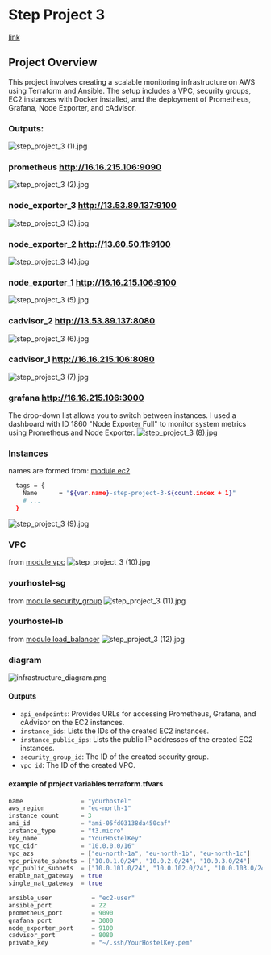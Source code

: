 # Step Project 3
[link](https://gitlab.com/dan-it/groups/devops2/homework/-/blob/main/homework-20240528.md)

## Project Overview
This project involves creating a scalable monitoring infrastructure on AWS using Terraform and Ansible. The setup includes a VPC, security groups, EC2 instances with Docker installed, and the deployment of Prometheus, Grafana, Node Exporter, and cAdvisor.

### Outputs:
![step_project_3 (1).jpg](screenshots%2Fstep_project_3%20%281%29.jpg)
###  prometheus http://16.16.215.106:9090
![step_project_3 (2).jpg](screenshots%2Fstep_project_3%20%282%29.jpg)
### node_exporter_3 http://13.53.89.137:9100
![step_project_3 (3).jpg](screenshots%2Fstep_project_3%20%283%29.jpg)
### node_exporter_2 http://13.60.50.11:9100
![step_project_3 (4).jpg](screenshots%2Fstep_project_3%20%284%29.jpg)
### node_exporter_1 http://16.16.215.106:9100
![step_project_3 (5).jpg](screenshots%2Fstep_project_3%20%285%29.jpg)
### cadvisor_2 http://13.53.89.137:8080
![step_project_3 (6).jpg](screenshots%2Fstep_project_3%20%286%29.jpg)
### cadvisor_1 http://16.16.215.106:8080
![step_project_3 (7).jpg](screenshots%2Fstep_project_3%20%287%29.jpg)
### grafana http://16.16.215.106:3000 
The drop-down list allows you to switch between instances. I used a dashboard with ID 1860 "Node Exporter Full" to monitor system metrics using Prometheus and Node Exporter.
![step_project_3 (8).jpg](screenshots%2Fstep_project_3%20%288%29.jpg)
### Instances
names are formed from: [module ec2](https://github.com/yourhostel/hw_devops/tree/main/module_3/Step_Project_3/terraform/modules/ec2) 
```bash
  tags = {
    Name      = "${var.name}-step-project-3-${count.index + 1}"
    # ...
  }
```
![step_project_3 (9).jpg](screenshots%2Fstep_project_3%20%289%29.jpg)
### VPC
from [module vpc](https://github.com/yourhostel/hw_devops/blob/main/module_3/Step_Project_3/terraform/modules/vpc)
![step_project_3 (10).jpg](screenshots%2Fstep_project_3%20%2810%29.jpg)
### yourhostel-sg
from [module security_group](https://github.com/yourhostel/hw_devops/tree/main/module_3/Step_Project_3/terraform/modules/security_group)
![step_project_3 (11).jpg](screenshots%2Fstep_project_3%20%2811%29.jpg)
### yourhostel-lb
from [module load_balancer](https://github.com/yourhostel/hw_devops/tree/main/module_3/Step_Project_3/terraform/modules/load_balancer)
![step_project_3 (12).jpg](screenshots%2Fstep_project_3%20%2812%29.jpg)
### diagram
![infrastructure_diagram.png](diagram%2Finfrastructure_diagram.png)

#### Outputs

- `api_endpoints`: Provides URLs for accessing Prometheus, Grafana, and cAdvisor on the EC2 instances.
- `instance_ids`: Lists the IDs of the created EC2 instances.
- `instance_public_ips`: Lists the public IP addresses of the created EC2 instances.
- `security_group_id`: The ID of the created security group.
- `vpc_id`: The ID of the created VPC.

#### example of project variables terraform.tfvars

```terraform.tfvars
name                = "yourhostel"
aws_region          = "eu-north-1"
instance_count      = 3
ami_id              = "ami-05fd03138da450caf"
instance_type       = "t3.micro"
key_name            = "YourHostelKey"
vpc_cidr            = "10.0.0.0/16"
vpc_azs             = ["eu-north-1a", "eu-north-1b", "eu-north-1c"]
vpc_private_subnets = ["10.0.1.0/24", "10.0.2.0/24", "10.0.3.0/24"]
vpc_public_subnets  = ["10.0.101.0/24", "10.0.102.0/24", "10.0.103.0/24"]
enable_nat_gateway  = true
single_nat_gateway  = true

ansible_user           = "ec2-user"
ansible_port           = 22
prometheus_port        = 9090
grafana_port           = 3000
node_exporter_port     = 9100
cadvisor_port          = 8080
private_key            = "~/.ssh/YourHostelKey.pem"
```

